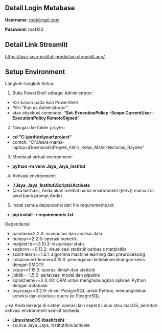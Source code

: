 ## Detail Login Metabase
**Username**: root@mail.com

**Password**: root123

## Detail Link Streamlit
https://jaya-jaya-institut-prediction.streamlit.app/

## Setup Environment
Langkah-langkah Setup:
1. Buka PowerShell sebagai Administrator:
- Klik kanan pada ikon PowerShell
- Pilih “Run as Administrator”
- atau eksekusi command: "**Set-ExecutionPolicy -Scope CurrentUser -ExecutionPolicy RemoteSigned**"

2. Navigasi ke folder proyek:
- **cd "C:\path\to\your\project"**
- contoh: "C:\Users\<nama-laptop>\Downloads\Proyek_Akhir_Kelas_Mahir-Nicholas_Rayden"

3. Membuat virtual environment:
- **python -m venv Jaya_Jaya_Institut**

4. Aktivasi environment:
- **.\Jaya_Jaya_Institut\Scripts\Activate**
- (Jika berhasil, Anda akan melihat nama environment ((env)) muncul di awal baris prompt Anda)

5. Instal semua dependensi dari file requirements.txt:
- **pip install -r requirements.txt**

Dependensi:
- pandas==2.2.3: manipulasi dan analisis data
- numpy==2.2.5: operasi numerik
- matplotlib==3.10.3: visualisasi statis
- seaborn==0.13.2: visualisasi statistik berbasis matplotlib
- scikit-learn==1.6.1: algoritma machine learning dan preprocessing
- imbalanced-learn==0.13.0: penanganan ketidakseimbangan kelas dengan SMOTE
- scipy==1.15.3: operasi ilmiah dan statistik
- joblib==1.5.0: serialisasi model dan pipeline
- sqlalchemy==2.0.40: ORM untuk menghubungkan aplikasi Python dengan database
- psycopg==3.2.9: driver PostgreSQL untuk Python, memungkinkan koneksi dan eksekusi query ke PostgreSQL

Jika Anda bekerja di sistem operasi lain seperti Linux atau macOS, perintah aktivasi environment sedikit berbeda:
- **Linux/macOS (bash/zsh)**:
- source Jaya_Jaya_Institut/bin/activate
